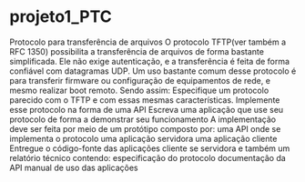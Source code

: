 # projeto1_PTC
 Protocolo para transferência de arquivos O protocolo TFTP(ver também a RFC 1350) possibilita a transferência de arquivos de forma bastante simplificada. Ele não exige autenticação, e a transferência é feita de forma confiável com datagramas UDP. Um uso bastante comum desse protocolo é para transferir firmware ou configuração de equipamentos de rede, e mesmo realizar boot remoto. Sendo assim:  Especifique um protocolo parecido com o TFTP e com essas mesmas características. Implemente esse protocolo na forma de uma API Escreva uma aplicação que use seu protocolo de forma a demonstrar seu funcionamento A implementação deve ser feita por meio de um protótipo composto por:  uma API onde se implementa o protocolo uma aplicação servidora uma aplicação cliente Entregue o código-fonte das aplicações cliente se servidora e também um relatório técnico contendo:  especificação do protocolo documentação da API manual de uso das aplicações
